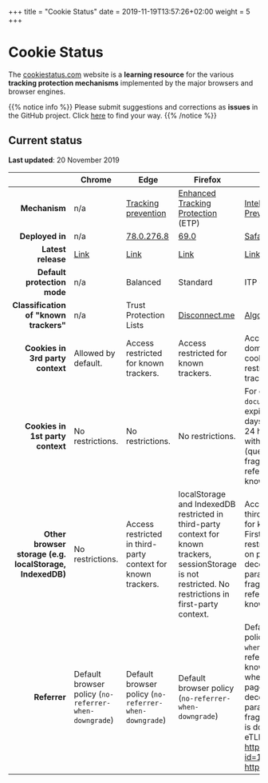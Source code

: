 +++
title = "Cookie Status"
date = 2019-11-19T13:57:26+02:00
weight = 5
+++

# Cookie Status

The [cookiestatus.com](https://www.cookiestatus.com) website is a **learning resource** for the various **tracking protection mechanisms** implemented by the major browsers and browser engines.

{{% notice info %}}
Please submit suggestions and corrections as **issues** in the GitHub project. Click [here](https://github.com/sahava/cookie-status/issues) to find your way.
{{% /notice %}}

## Current status

**Last updated**: 20 November 2019

|   | Chrome | Edge | Firefox | Safari |
|---:|---|---|---|---|
| **Mechanism** | n/a | [Tracking prevention](https://blogs.windows.com/msedgedev/2019/06/27/tracking-prevention-microsoft-edge-preview/) | [Enhanced Tracking Protection](https://support.mozilla.org/en-US/kb/enhanced-tracking-protection-firefox-desktop) (ETP) | [Intelligent Tracking Prevention 2.3](https://webkit.org/blog/9521/intelligent-tracking-prevention-2-3/) (ITP) |
| **Deployed in** | n/a | [78.0.276.8](https://www.microsoftedgeinsider.com/en-us/welcome/update?channel=beta&version=78.0.276.8) | [69.0](https://www.mozilla.org/en-US/firefox/69.0/releasenotes/) | [Safari 13 on macOS](https://developer.apple.com/documentation/safari_release_notes/safari_13_release_notes) |
| **Latest release** | [Link](https://chromereleases.googleblog.com/search/label/Stable%20updates) | [Link](https://developer.microsoft.com/en-us/microsoft-edge/platform/changelog/) | [Link](https://www.mozilla.org/en-US/firefox/releases/) | [Link](https://developer.apple.com/documentation/safari_release_notes) |
| **Default protection mode** | n/a | Balanced | Standard | ITP enabled |
| **Classification of "known trackers"** | n/a | Trust Protection Lists | [Disconnect.me](https://disconnect.me) | [Algorithmic](https://webkit.org/blog/7675/intelligent-tracking-prevention/) |
| **Cookies in 3rd party context** | Allowed by default. | Access restricted for known trackers. | Access restricted for known trackers. | Access restricted for domains with no prior cookies set. Access restricted for known trackers. |
| **Cookies in 1st party context** | No restrictions. | No restrictions. | No restrictions. | For cookies set with `document.cookie`, expiration set to 7 days by default, and 24 hours on pages with URL decoration (query parameters or fragments) when referring domain is a known tracker. |
| **Other browser storage (e.g. localStorage, IndexedDB)** | No restrictions. | Access restricted in third-party context for known trackers. | localStorage and IndexedDB restricted in third-party context for known trackers, sessionStorage is not restricted. No restrictions in first-party context. | Access restricted in third-party context for known trackers. First-party storage restricted to 7 days on pages with URL decoration (query parameters or fragments) when referring domain is a known tracker. |
| **Referrer** | Default browser policy (`no-referrer-when-downgrade`)        | Default browser policy (`no-referrer-when-downgrade`)        | Default browser policy (`no-referrer-when-downgrade`) | Default browser policy (`no-referrer-when-downgrade`). For referrers that are known trackers, where the referring page also has URL decoration (query parameters or fragments), referrer is downgraded to eTLD+1 (e.g. https://app.site.com/?id=123 becomes https://site.com). |

